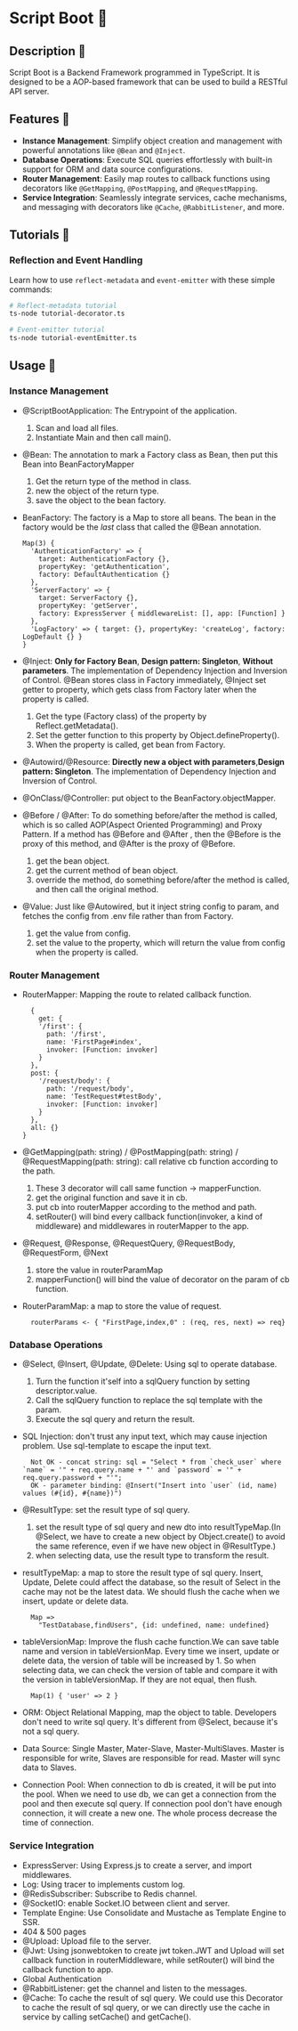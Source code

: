
# Script Boot 🚀

## Description 📝
Script Boot is a Backend Framework programmed in TypeScript. It is designed to be a AOP-based framework that can be used to build a RESTful API server.

## Features 🌟
- **Instance Management**: Simplify object creation and management with powerful annotations like `@Bean` and `@Inject`.
- **Database Operations**: Execute SQL queries effortlessly with built-in support for ORM and data source configurations.
- **Router Management**: Easily map routes to callback functions using decorators like `@GetMapping`, `@PostMapping`, and `@RequestMapping`.
- **Service Integration**: Seamlessly integrate services, cache mechanisms, and messaging with decorators like `@Cache`, `@RabbitListener`, and more.

## Tutorials 📘
### Reflection and Event Handling
Learn how to use `reflect-metadata` and `event-emitter` with these simple commands:

```bash
# Reflect-metadata tutorial
ts-node tutorial-decorator.ts

# Event-emitter tutorial
ts-node tutorial-eventEmitter.ts
```

## Usage 🚦
### **Instance Management**
- @ScriptBootApplication: The Entrypoint of the application.
  1. Scan and load all files.
  2. Instantiate Main and then call main().

- @Bean: The annotation to mark a Factory class as Bean, then put this Bean into BeanFactoryMapper
  1. Get the return type of the method in class.
  2. new the object of the return type.
  3. save the object to the bean factory.

- BeanFactory: The factory is a Map to store all beans. The bean in the factory would be the _last_ class that called the @Bean annotation.
  ```
  Map(3) {
    'AuthenticationFactory' => {
      target: AuthenticationFactory {},
      propertyKey: 'getAuthentication',
      factory: DefaultAuthentication {}
    },
    'ServerFactory' => {
      target: ServerFactory {},
      propertyKey: 'getServer',
      factory: ExpressServer { middlewareList: [], app: [Function] }
    },
    'LogFactory' => { target: {}, propertyKey: 'createLog', factory: LogDefault {} }
  }
  ```

- @Inject: **Only for Factory Bean**, **Design pattern: Singleton**, **Without parameters**. The implementation of Dependency Injection and Inversion of Control. @Bean stores class in Factory immediately, @Inject set getter to property, which gets class from Factory later when the property is called.
  1. Get the type (Factory class) of the property by Reflect.getMetadata().
  2. Set the getter function to this property by Object.defineProperty().
  3. When the property is called, get bean from Factory.

- @Autowird/@Resource: **Directly new a object with parameters**,**Design pattern: Singleton**. The implementation of Dependency Injection and Inversion of Control.


- @OnClass/@Controller: put object to the BeanFactory.objectMapper.

- @Before / @After: To do something before/after the method is called, which is so called AOP(Aspect Oriented Programming) and Proxy Pattern. If a method has @Before and @After , then the @Before is the proxy of this method, and @After is the proxy of @Before.
  1. get the bean object.
  2. get the current method of bean object.
  3. override the method, do something before/after the method is called, and then call the original method.


- @Value: Just like @Autowired, but it inject string config to param, and fetches the config from .env file rather than from Factory.
  1. get the value from config.
  2. set the value to the property, which will return the value from config when the property is called.



### **Router Management**

- RouterMapper: Mapping the route to related callback function.
  ```
    {
      get: {
      '/first': {
        path: '/first',
        name: 'FirstPage#index',
        invoker: [Function: invoker]
      }
    },
    post: {
      '/request/body': {
        path: '/request/body',
        name: 'TestRequest#testBody',
        invoker: [Function: invoker]
      }
    },
    all: {}
  }
  ```

- @GetMapping(path: string) / @PostMapping(path: string) / @RequestMapping(path: string): call relative cb function according to the path.
  1. These 3 decorator will call same function -> mapperFunction.
  2. get the original function and save it in cb.
  3. put cb into routerMapper according to the method and path.
  4. setRouter() will bind every callback function(invoker, a kind of middleware) and middlewares in routerMapper to the app.

- @Request, @Response, @RequestQuery, @RequestBody, @RequestForm, @Next
  1. store the value in routerParamMap
  2. mapperFunction() will bind the value of decorator on the param of cb function.

- RouterParamMap: a map to store the value of request.
  ```
    routerParams <- { "FirstPage,index,0" : (req, res, next) => req}
  ```

### **Database Operations**

- @Select, @Insert, @Update, @Delete: Using sql to operate database.
  1. Turn the function it'self into a sqlQuery function by setting descriptor.value.
  2. Call the sqlQuery function to replace the sql template with the param.
  3. Execute the sql query and return the result.

- SQL Injection: don't trust any input text, which may cause injection problem. Use sql-template to escape the input text.
  ```
    Not OK - concat string: sql = "Select * from `check_user` where `name` = '" + req.query.name + "' and `password` = '" + req.query.password + "'";
    OK - parameter binding: @Insert("Insert into `user` (id, name) values (#{id}, #{name})")
  ```

- @ResultType: set the result type of sql query.
  1. set the result type of sql query and new dto into resultTypeMap.(In @Select, we have to create a new object by Object.create() to avoid the same reference, even if we have new object in @ResultType.)
  2. when selecting data, use the result type to transform the result.

- resultTypeMap: a map to store the result type of sql query.
Insert, Update, Delete could affect the database, so the result of Select in the cache may not be the latest data. We should flush the cache when we insert, update or delete data.
  ```
    Map => 
      "TestDatabase,findUsers", {id: undefined, name: undefined}
  ```

- tableVersionMap: Improve the flush cache function.We can save table name and version in tableVersionMap. Every time we insert, update or delete data, the version of table will be increased by 1. So when selecting data, we can check the version of table and compare it with the version in tableVersionMap. If they are not equal, then flush.
  ```
    Map(1) { 'user' => 2 }
  ```


- ORM: Object Relational Mapping, map the object to table. Developers don't need to write sql query. It's different from @Select, because it's not a sql query.

- Data Source: Single Master, Mater-Slave, Master-MultiSlaves. Master is responsible for write, Slaves are responsible for read. Master will sync data to Slaves.

- Connection Pool: When connection to db is created, it will be put into the pool. When we need to use db, we can get a connection from the pool and then execute sql query. If connection pool don't have enough connection, it will create a new one. The whole process decrease the time of connection.

### **Service Integration**
- ExpressServer: Using Express.js to create a server, and import middlewares.
- Log: Using tracer to implements custom log.
- @RedisSubscriber: Subscribe to Redis channel.
- @SocketIO: enable Socket.IO between client and server.
- Template Engine: Use Consolidate and Mustache as Template Engine to SSR.
- 404 & 500 pages 
- @Upload: Upload file to the server.
- @Jwt: Using jsonwebtoken to create jwt token.JWT and Upload will set callback function in routerMiddleware, while setRouter() will bind the callback function to app.
- Global Authentication
- @RabbitListener: get the channel and listen to the messages.
- @Cache: To cache the result of sql query. We could use this Decorator to cache the result of sql query, or we can directly use the cache in service by calling setCache() and getCache().